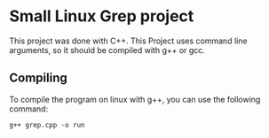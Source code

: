 # Small Linux Grep project

This project was done with C++. This Project uses command line arguments, so it should be compiled with g++ or gcc.

## Compiling

To compile the program on linux with g++, you can use the following command:

```properties
g++ grep.cpp -o run
```  
